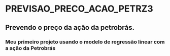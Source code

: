 # PREVISAO_PRECO_ACAO_PETRZ3
## Prevendo o preço da ação da petrobrás.
 
### Meu primeiro projeto usando o modelo de regressão linear com a ação da Petrobrás 

